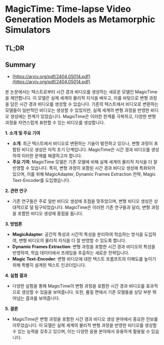 # MagicTime: Time-lapse Video Generation Models as Metamorphic Simulators
## TL;DR
## Summary
- [https://arxiv.org/pdf/2404.05014.pdf](https://arxiv.org/pdf/2404.05014.pdf)

본 논문에서는 텍스트로부터 시간 경과 비디오를 생성하는 새로운 모델인 MagicTime을 제안합니다. 이 모델은 실제 세계의 물리적 지식을 배우고, 이를 바탕으로 변형 과정을 담은 시간 경과 비디오를 생성할 수 있습니다. 기존의 텍스트에서 비디오로 변환하는 모델들이 일반적인 비디오는 생성할 수 있었지만, 실제 세계의 변형 과정을 반영한 비디오 생성에는 한계가 있었습니다. MagicTime은 이러한 한계를 극복하고, 다양한 변형 과정을 자연스럽게 표현할 수 있는 비디오를 생성합니다.

**1. 소개 및 주요 기여**
- **소개**: 최근 텍스트에서 비디오로 변환하는 기술이 발전하고 있으나, 변형 과정이 포함된 비디오 생성은 아직 초기 단계입니다. MagicTime은 시간 경과 비디오를 생성하여 이러한 문제를 해결하고자 합니다.
- **주요 기여**: MagicTime 모델은 기존 모델에 비해 실제 세계의 물리적 지식을 더 잘 반영할 수 있습니다. 특히, 변형 과정이 포함된 시간 경과 비디오 생성에 특화되어 있으며, 이를 위해 MagicAdapter, Dynamic Frames Extraction 전략, Magic Text-Encoder를 도입했습니다.

**2. 관련 연구**
- 기존 연구들은 주로 일반 비디오 생성에 초점을 맞추었으며, 변형 비디오 생성은 상대적으로 덜 탐구되었습니다. MagicTime은 이러한 기존 연구들과 달리, 변형 과정을 포함한 비디오 생성에 중점을 둡니다.

**3. 방법론**
- **MagicAdapter**: 공간적 특성과 시간적 특성을 분리하여 학습하는 방식을 도입하여, 변형 비디오의 물리적 지식을 더 잘 반영할 수 있도록 합니다.
- **Dynamic Frames Extraction**: 변형 과정을 포함한 시간 경과 비디오의 특성을 반영하여, 학습 데이터에서 프레임을 추출하는 새로운 전략입니다.
- **Magic Text-Encoder**: 변형 비디오에 대한 텍스트 프롬프트의 이해도를 높이기 위해 특별히 설계된 텍스트 인코더입니다.

**4. 실험 결과**
- 다양한 실험을 통해 MagicTime이 변형 과정을 포함한 시간 경과 비디오를 효과적으로 생성할 수 있음을 보여줍니다. 또한, 품질 면에서 기존 모델들을 상당 부분 뛰어넘는 결과를 보여줍니다.

**5. 결론**
- MagicTime은 변형 과정을 포함한 시간 경과 비디오 생성 분야에서 중요한 진보를 이루었습니다. 이 모델은 실제 세계의 물리적 변형 과정을 반영한 비디오를 생성할 수 있는 능력을 갖추고 있으며, 이는 다양한 응용 분야에서 유용하게 활용될 수 있습니다.